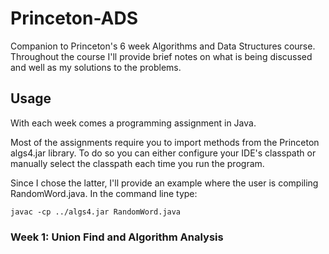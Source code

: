# Princeton-ADS
Companion to Princeton's 6 week Algorithms and Data Structures course. Throughout the course I'll provide brief notes on what is being discussed and well as my solutions to the problems. 

## Usage
With each week comes a programming assignment in Java. 

Most of the assignments require you to import methods from the Princeton algs4.jar library. To do so you can either configure your IDE's classpath or manually select the classpath each time you run the program.

Since I chose the latter, I'll provide an example where the user is compiling RandomWord.java. In the command line type:
```
javac -cp ../algs4.jar RandomWord.java
```

### Week 1: Union Find and Algorithm Analysis

